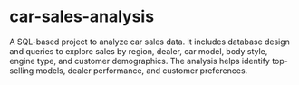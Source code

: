 # car-sales-analysis
A SQL-based project to analyze car sales data. It includes database design and queries to explore sales by region, dealer, car model, body style, engine type, and customer demographics. The analysis helps identify top-selling models, dealer performance, and customer preferences.
